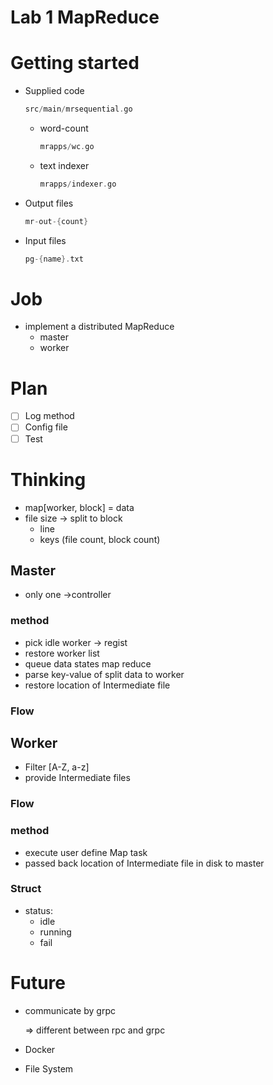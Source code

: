 # Lab 1 MapReduce

# **Getting started**

- Supplied code
    
    ```rust
    src/main/mrsequential.go
    ```
    
    - word-count
        
        ```rust
        mrapps/wc.go
        ```
        
    - text indexer
        
        ```rust
        mrapps/indexer.go
        ```
        
- Output files
    
    ```rust
    mr-out-{count}
    ```
    
- Input files
    
    ```rust
    pg-{name}.txt
    ```
    

# Job

- implement a distributed MapReduce
    - master
    - worker

# Plan

- [ ]  Log method
- [ ]  Config file
- [ ]  Test

# Thinking

- map[worker, block] = data
- file size → split to block
    - line
    - keys (file count, block count)

## Master

- only one →controller

### method

- pick idle worker → regist
- restore worker list
- queue data states map reduce
- parse key-value of split data to worker
- restore location of Intermediate file

### Flow

## Worker

- Filter [A-Z, a-z]
- provide Intermediate files

### Flow

### method

- execute user define Map task
- passed back location of Intermediate file in disk to master

### Struct

- status:
    - idle
    - running
    - fail

# Future

- communicate by grpc
    
    ⇒ different between rpc and grpc
    
- Docker
- File System